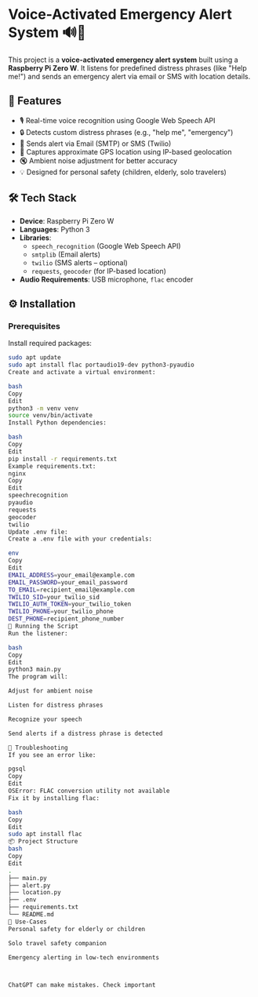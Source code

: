 # Voice-Activated Emergency Alert System 🔊🚨

This project is a **voice-activated emergency alert system** built using a **Raspberry Pi Zero W**. It listens for predefined distress phrases (like "Help me!") and sends an emergency alert via email or SMS with location details.

## 🚀 Features

- 🎙️ Real-time voice recognition using Google Web Speech API
- 🔒 Detects custom distress phrases (e.g., "help me", "emergency")
- 📧 Sends alert via Email (SMTP) or SMS (Twilio)
- 📍 Captures approximate GPS location using IP-based geolocation
- 🔇 Ambient noise adjustment for better accuracy
- 💡 Designed for personal safety (children, elderly, solo travelers)

## 🛠️ Tech Stack

- **Device**: Raspberry Pi Zero W
- **Languages**: Python 3
- **Libraries**:
  - `speech_recognition` (Google Web Speech API)
  - `smtplib` (Email alerts)
  - `twilio` (SMS alerts – optional)
  - `requests`, `geocoder` (for IP-based location)
- **Audio Requirements**: USB microphone, `flac` encoder

## ⚙️ Installation

### Prerequisites

Install required packages:

```bash
sudo apt update
sudo apt install flac portaudio19-dev python3-pyaudio
Create and activate a virtual environment:

bash
Copy
Edit
python3 -m venv venv
source venv/bin/activate
Install Python dependencies:

bash
Copy
Edit
pip install -r requirements.txt
Example requirements.txt:
nginx
Copy
Edit
speechrecognition
pyaudio
requests
geocoder
twilio
Update .env file:
Create a .env file with your credentials:

env
Copy
Edit
EMAIL_ADDRESS=your_email@example.com
EMAIL_PASSWORD=your_email_password
TO_EMAIL=recipient_email@example.com
TWILIO_SID=your_twilio_sid
TWILIO_AUTH_TOKEN=your_twilio_token
TWILIO_PHONE=your_twilio_phone
DEST_PHONE=recipient_phone_number
🧪 Running the Script
Run the listener:

bash
Copy
Edit
python3 main.py
The program will:

Adjust for ambient noise

Listen for distress phrases

Recognize your speech

Send alerts if a distress phrase is detected

🐛 Troubleshooting
If you see an error like:

pgsql
Copy
Edit
OSError: FLAC conversion utility not available
Fix it by installing flac:

bash
Copy
Edit
sudo apt install flac
📦 Project Structure
bash
Copy
Edit
.
├── main.py
├── alert.py
├── location.py
├── .env
├── requirements.txt
└── README.md
📌 Use-Cases
Personal safety for elderly or children

Solo travel safety companion

Emergency alerting in low-tech environments



ChatGPT can make mistakes. Check important
